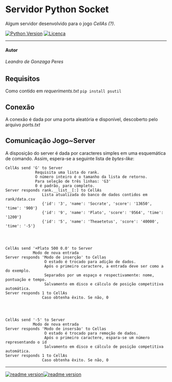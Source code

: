 # Servidor Python Socket
Algum servidor desenvolvido para o jogo *CellAs (?)*.



[![Python Version](https://img.shields.io/badge/Python-3.7.1-green.svg?style=flat-square)](https://www.python.org/) [![Licença](https://img.shields.io/badge/Licença-GPLv3-blue.svg?style=flat-square)](https://www.gnu.org/licenses/gpl-3.0.pt-br.html)

___

#### Autor
###### Leandro de Gonzaga Peres

## Requisitos
Como contido em *requeriments.txt*
```pip install psutil```

## Conexão
A conexão é dada por uma porta aleatória e disponível, descoberto pelo arquivo *ports.txt*

## Comunicação Jogo~Server
A disposição do server é dada por caracteres simples em uma esquemática de comando.
Assim, espera-se a seguinte lista de *bytes-like*:
```
CellAs send 'G' to Server
             Requisita uma lista do rank.
             O número inteiro é o tamanho da lista de retorno.
             Para seleção de três linhas: 'G3'
             0 é padrão, para completo.
Server responds rank.__list__[:] to CellAs
                Lista atualizada do banco de dados contidos em rank/data.csv
                {'id': '3', 'name': 'Socrate', 'score': '13650', 'time': '900'}
                {'id': '9', 'name': 'Plato', 'score': '9564', 'time': '1200'}
                {'id': '5', 'name': 'Theaetetus', 'score': '40000', 'time': '-5'}




CellAs send '+Plato 500 0.0' to Server
            Modo de nova entrada
Server responds 'Modo de inserção' to Cellas
                 O estado é trocado para adição de dados.
                 Após o primeiro caractere, a entrada deve ser como a do exemplo.
                 Separados por um espaço e respectivamente: nome, pontuação e tempo.
                 Salvamento em disco e cálculo de posição competitiva automática.
Server responds 1 to CellAs
                Caso obtenha êxito. Se não, 0




CellAs send '-5' to Server
            Modo de nova entrada
Server responds 'Modo de insersão' to Cellas
                 O estado é trocado para remoção de dados.
                 Após o primeiro caractere, espara-se um número representando o id
                 Salvamento em disco e cálculo de posição competitiva automática.
Server responds 1 to CellAs
                Caso obtenha êxito. Se não, 0
```
___
[![readme version](https://img.shields.io/badge/%2F~.-lightgrey.svg?style=flat-square&colorA=808080&colorB=808080)![readme version](https://img.shields.io/badge/14%2F11%2F18--lightgrey.svg?style=flat-square&colorA=000000&colorB=ffffff)](https://works.sohne.com.br/taoj)


